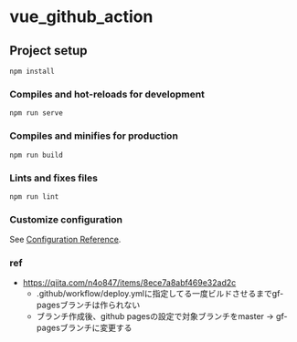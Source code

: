 # vue_github_action

## Project setup
```
npm install
```

### Compiles and hot-reloads for development
```
npm run serve
```

### Compiles and minifies for production
```
npm run build
```

### Lints and fixes files
```
npm run lint
```

### Customize configuration
See [Configuration Reference](https://cli.vuejs.org/config/).

### ref

* https://qiita.com/n4o847/items/8ece7a8abf469e32ad2c
   * .github/workflow/deploy.ymlに指定してる一度ビルドさせるまでgf-pagesブランチは作られない
   * ブランチ作成後、github pagesの設定で対象ブランチをmaster -> gf-pagesブランチに変更する
